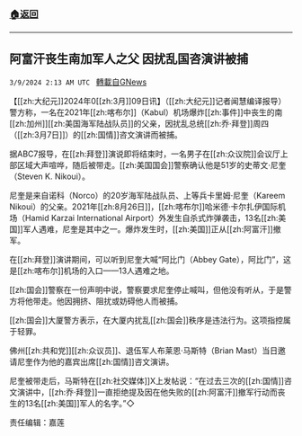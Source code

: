 ###  [:house:返回](README.md)
---


## 阿富汗丧生南加军人之父 因扰乱国咨演讲被捕
`3/9/2024 2:13 AM UTC ` [轉載自GNews](https://gnews.org/articles/2378864)

【[[zh:大纪元]]2024年0[[zh:3月]]09日讯】（[[zh:大纪元]]记者闻慧编译报导）警方称，一名在2021年[[zh:喀布尔]]（Kabul）机场爆炸[[zh:事件]]中丧生的南[[zh:加州]][[zh:美国海军陆战队员]]的父亲，因扰乱总统[[zh:乔·拜登]]周四（[[zh:3月7日]]）的[[zh:国情]]咨文演讲而被捕。

据ABC7报导，在[[zh:拜登]]演说即将结束时，一名男子在[[zh:众议院]]会议厅上部区域大声喧哗，随后被带走。[[zh:美国国会]]警察确认他是51岁的史蒂文·尼奎（Steven K. Nikoui）。

尼奎是来自诺科（Norco）的20岁海军陆战队员、上等兵卡里姆·尼奎（Kareem Nikoui）的父亲。2021年[[zh:8月26日]]，[[zh:喀布尔]]哈米德·卡尔扎伊国际机场（Hamid Karzai International Airport）外发生自杀式炸弹袭击，13名[[zh:美国]]军人遇难，尼奎是其中之一。爆炸发生时，[[zh:美国]]正从[[zh:阿富汗]]撤军。

在[[zh:拜登]]演讲期间，可以听到尼奎大喊“阿比门（Abbey Gate），阿比门”，这是[[zh:喀布尔]]机场的入口——13人遇难之地。

[[zh:国会]]警察在一份声明中说，警察要求尼奎停止喊叫，但他没有听从，于是警方将他带走。他因拥挤、阻扰或妨碍他人而被捕。

[[zh:国会]]大厦警方表示，在大厦内扰乱[[zh:国会]]秩序是违法行为。这项指控属于轻罪。

佛州[[zh:共和党]][[zh:众议员]]、退伍军人布莱恩·马斯特（Brian Mast）当日邀请尼奎作为他的嘉宾出席[[zh:国情]]咨文演讲。

尼奎被带走后，马斯特在[[zh:社交媒体]]X上发帖说：“在过去三次的[[zh:国情]]咨文演讲中，[[zh:乔·拜登]]一直拒绝提及因在他失败的[[zh:阿富汗]]撤军行动而丧生的13名[[zh:美国]]军人的名字。”◇

责任编辑：嘉莲
